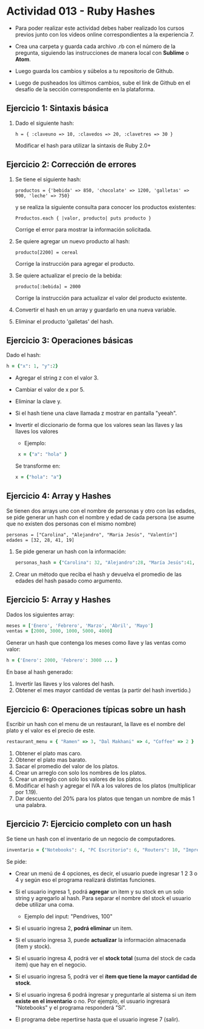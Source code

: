 # Actividad 013 - Ruby Hashes

- Para poder realizar este actividad debes haber realizado los cursos previos junto con los videos online correspondientes a la experiencia 7.

- Crea una carpeta y guarda cada archivo .rb con el número de la pregunta, siguiendo las instrucciones de manera local con **Sublime** o **Atom**.

- Luego guarda los cambios y súbelos a tu repositorio de Github.

- Luego de pusheados los últimos cambios, sube el link de Github en el desafío de la sección correspondiente en la plataforma.

## Ejercicio 1: Sintaxis básica
    
1. Dado el siguiente hash:

    ~~~
    h = { :claveuno => 10, :clavedos => 20, :clavetres => 30 }
    ~~~

    Modificar el hash para utilizar la sintaxis de Ruby 2.0+

## Ejercicio 2: Corrección de errores
1. Se tiene el siguiente hash:

    ~~~
    productos = {'bebida' => 850, 'chocolate' => 1200, 'galletas' => 900, 'leche' => 750}
    ~~~

    y se realiza la siguiente consulta para conocer los productos existentes:

    ~~~
    Productos.each { |valor, producto| puts producto }
    ~~~

    Corrige el error para mostrar la información solicitada.

2. Se quiere agregar un nuevo producto al hash:

    ~~~
    producto[2200] = cereal
    ~~~
    
	Corrige la instrucción para agregar el producto.

3. Se quiere actualizar el precio de la bebida:

	~~~
   producto[:bebida] = 2000
   ~~~
    
    Corrige la instrucción para actualizar el valor del producto existente.

4. Convertir el hash en un array y guardarlo en una nueva variable.

5. Eliminar el producto 'galletas' del hash.

## Ejercicio 3: Operaciones básicas

Dado el hash:

~~~ruby
h = {"x": 1, "y":2}
~~~

- Agregar el string z con el valor 3.
- Cambiar el valor de x por 5.
- Eliminar la clave y.
- Si el hash tiene una clave llamada z mostrar en pantalla "yeeah".
- Invertir el diccionario de forma que los valores sean las llaves y las llaves los valores
	- Ejemplo:
	
    ~~~rb
     x = {"a": "hola" } 
    ~~~
    Se transforme en:
    
    ~~~rb
    x = {"hola": "a"}
    ~~~

## Ejercicio 4: Array y Hashes

Se tienen dos arrays uno con el nombre de personas y otro con las edades, se pide generar un hash con el nombre y edad de cada persona (se asume que no existen dos personas con el mismo nombre)

~~~
personas = ["Carolina", "Alejandro", "Maria Jesús", "Valentín"]
edades = [32, 28, 41, 19]
~~~

1. Se pide generar un hash con la información:

	~~~ruby
	personas_hash = {"Carolina": 32, "Alejandro":28, "María Jesús":41, "Valentín":19}
	~~~

2. Crear un método que reciba el hash y devuelva el promedio de las edades del hash pasado como argumento.

## Ejercicio 5: Array y Hashes

Dados los siguientes array:

~~~ruby
meses = ['Enero', 'Febrero', 'Marzo', 'Abril', 'Mayo']
ventas = [2000, 3000, 1000, 5000, 4000]
~~~

Generar un hash que contenga los meses como llave y las ventas como valor:

~~~ruby
h = {'Enero': 2000, 'Febrero': 3000 ... }
~~~

En base al hash generado:

1.  Invertir las llaves y los valores del hash.
2.  Obtener el mes mayor cantidad de ventas (a partir del hash invertido.)

## Ejercicio 6: Operaciones típicas sobre un hash
Escribir un hash con el menu de un restaurant, la llave es el nombre del plato y el valor es el precio de este.

~~~rb
restaurant_menu = { "Ramen" => 3, "Dal Makhani" => 4, "Coffee" => 2 }
~~~

1. Obtener el plato mas caro.
2. Obtener el plato mas barato.
3. Sacar el promedio del valor de los platos.
4. Crear un arreglo con solo los nombres de los platos.
5. Crear un arreglo con solo los valores de los platos.
6. Modificar el hash y agregar el IVA a los valores de los platos (multiplicar por 1.19).
7. Dar descuento del 20% para los platos que tengan un nombre de más 1 una palabra.

## Ejercicio 7: Ejercicio completo con un hash

Se tiene un hash con el inventario de un negocio de computadores.

~~~ruby
inventario = {"Notebooks": 4, "PC Escritorio": 6, "Routers": 10, "Impresoras": 6}
~~~

Se pide:

- Crear un menú de 4 opciones, es decir, el usuario puede ingresar 1 2 3 o 4 y según eso el programa realizará distintas funciones.

- Si el usuario ingresa 1, podrá **agregar** un item y su stock en un solo string y agregarlo al hash. Para separar el nombre del stock el usuario debe utilizar una coma.
	- Ejemplo del input: "Pendrives, 100"

- Si el usuario ingresa 2, **podrá eliminar** un item.

- Si el usuario ingresa 3, puede **actualizar** la información almacenada (item y stock).

- Si el usuario ingresa 4, podrá ver el **stock total** (suma del stock de cada item) que hay en el negocio.

- Si el usuario ingresa 5, podrá ver el **ítem que tiene la mayor cantidad de stock**.

- Si el usuario ingresa 6 podrá ingresar y preguntarle al sistema si un item **existe en el inventario** o no. Por ejemplo, el usuario ingresará "Notebooks" y el programa responderá "Sí".

- El programa debe repertirse hasta que el usuario ingrese 7 (salir).